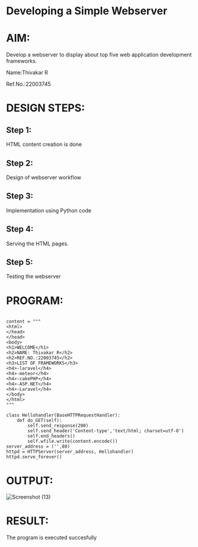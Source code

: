 # Developing a Simple Webserver

# AIM:

Develop a webserver to display about top five web application development frameworks.

Name:Thivakar R

Ref.No.:22003745

# DESIGN STEPS:

## Step 1:

HTML content creation is done

## Step 2:

Design of webserver workflow

## Step 3:

Implementation using Python code

## Step 4:

Serving the HTML pages.

## Step 5:

Testing the webserver

# PROGRAM:
``` from http.server import HTTPServer, BaseHTTPRequestHandler
 
content = """
<html>
</head>
</head>
<body>
<h1>WELCOME</h1>
<h2>NAME: Thivakar R</h2>
<h2>REF.NO.:22003745</h2>
<h3>LIST OF FRAMEWORKS</h3>
<h4>-laravel</h4>
<h4>-meteor</h4>
<h4>-cakePHP</h4>
<h4>-ASP.NET</h4>
<h4>-Laravel</h4>
</body>
</html>
"""
 
class Hellohandler(BaseHTTPRequestHandler):
    def do_GET(self):
        self.send_response(200)
        self.send_header('Content-type','text/html; charset=utf-8')
        self.end_headers()
        self.wfile.write(content.encode())
server_address = ('',80)
httpd = HTTPServer(server_address, Hellohandler)
httpd.serve_forever()
```
# OUTPUT:
![Screenshot (13)](https://user-images.githubusercontent.com/118707074/210051255-457cb219-5d25-4075-9b67-e97734df3c0b.png)

# RESULT:

The program is executed succesfully
